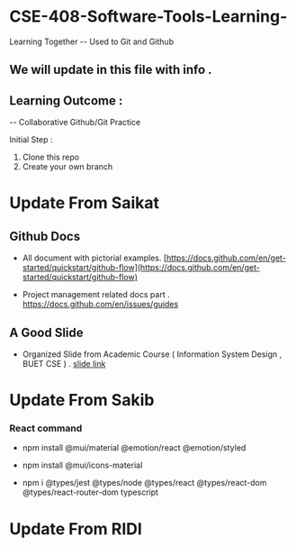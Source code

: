 # CSE-408-Software-Tools-Learning-
Learning Together -- Used to Git and Github 

## We will update in this file with info . 

## Learning Outcome : 
-- Collaborative Github/Git Practice

Initial Step :
1. Clone this repo
2. Create your own branch 


# Update From Saikat

## Github Docs
- All document with pictorial examples.
[https://docs.github.com/en/get-started/quickstart/github-flow](https://docs.github.com/en/get-started/quickstart/github-flow)

- Project management related docs part .
[https://docs.github.com/en/issues/guides ](https://docs.github.com/en/issues/guides)

## A Good Slide 
- Organized Slide from Academic Course ( Information System Design , BUET CSE ) . 
[slide link](https://docs.google.com/presentation/d/1gKj30k_fpNk-U4FozyUhxcfZqWG9HTtv/edit#slide=id.p1)



# Update From Sakib

### React command
- npm install @mui/material @emotion/react @emotion/styled

- npm install @mui/icons-material

- npm i @types/jest @types/node @types/react @types/react-dom @types/react-router-dom typescript

# Update From RIDI
